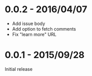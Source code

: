 # 0.0.2 - 2016/04/07

* Add issue body
* Add option to fetch comments
* Fix "learn more" URL

# 0.0.1 - 2015/09/28

Initial release

